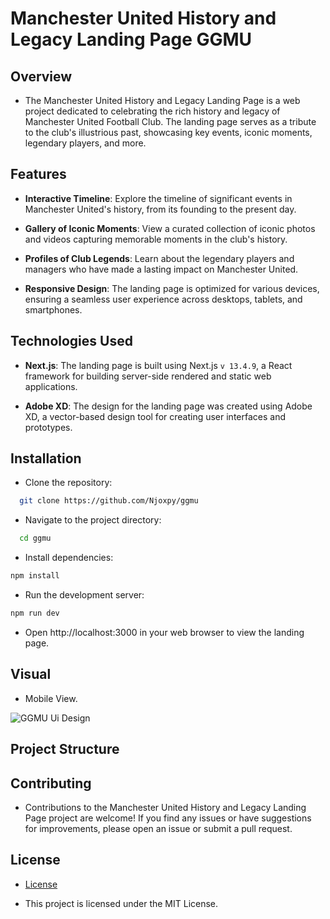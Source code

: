 # Manchester United History and Legacy Landing Page GGMU

## Overview

- The Manchester United History and Legacy Landing Page is a web project dedicated to celebrating the rich history and legacy of Manchester United Football Club. The landing page serves as a tribute to the club's illustrious past, showcasing key events, iconic moments, legendary players, and more.

## Features

- **Interactive Timeline**: Explore the timeline of significant events in Manchester United's history, from its founding to the present day.
- **Gallery of Iconic Moments**: View a curated collection of iconic photos and videos capturing memorable moments in the club's history.
- **Profiles of Club Legends**: Learn about the legendary players and managers who have made a lasting impact on Manchester United.

- **Responsive Design**: The landing page is optimized for various devices, ensuring a seamless user experience across desktops, tablets, and smartphones.

## Technologies Used

- **Next.js**: The landing page is built using Next.js `v 13.4.9`, a React framework for building server-side rendered and static web applications.

- **Adobe XD**: The design for the landing page was created using Adobe XD, a vector-based design tool for creating user interfaces and prototypes.

## Installation

- Clone the repository:

```sh
  git clone https://github.com/Njoxpy/ggmu
```

- Navigate to the project directory:

```sh
  cd ggmu
```

- Install dependencies:

```sh
npm install
```

- Run the development server:

```sh
npm run dev
```

- Open http://localhost:3000 in your web browser to view the landing page.

## Visual

- Mobile View.

![GGMU Ui Design](../ggmu/app/components/assets/Design/GGMU%20UI.png)

## Project Structure

## Contributing

- Contributions to the Manchester United History and Legacy Landing Page project are welcome! If you find any issues or have suggestions for improvements, please open an issue or submit a pull request.

## License

- [License](/license)

- This project is licensed under the MIT License.
